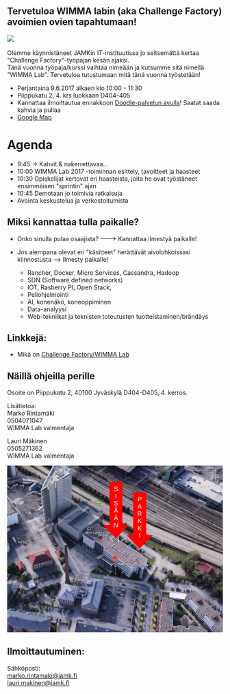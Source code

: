 ## Tervetuloa WIMMA labin (aka Challenge Factory) avoimien ovien tapahtumaan!

![](https://openclipart.org/image/300px/svg_to_png/278749/Vault.png&disposition=attachment)

Olemme käynnistäneet JAMKin IT-instituutissa jo seitsemättä kertaa "Challenge Factory"-työpajan kesän ajaksi.  
Tänä vuonna työpaja/kurssi vaihtaa nimeään ja kutsumme sitä nimellä "WIMMA Lab". Tervetuloa tutustumaan mitä tänä vuonna työstetään!

* Perjantaina 9.6.2017 alkaen klo 10:00 - 11:30
* Piippukatu 2, 4. krs luokkaan D404-405
* Kannattaa ilmoittautua ennakkoon [Doodle-palvelun avulla](https://doodle.com/poll/rc8r9cvyr2dv4rzt)! Saatat saada kahvia ja pullaa
* [Google Map](https://www.google.fi/maps/place/Jyv%C3%A4skyl%C3%A4n+Ammattikorkeakoulu+Oy/@62.2416303,25.7598717,18.75z/data=!4m5!3m4!1s0x0000000000000000:0x75aa55a81cd7c009!8m2!3d62.2416224!4d25.7597309?hl=en)

# Agenda

* 9:45 -> Kahvit & nakerrettavaa...
* 10:00 WIMMA Lab 2017 -toiminnan esittely, tavoitteet ja haasteet
* 10:30 Opiskelijat kertovat eri haasteista, joita he ovat työstäneet ensimmäisen "sprintin" ajan
* 10:45 Demotaan jo toimivia ratkaisuja
* Avointa keskustelua ja verkostoitumista

## Miksi kannattaa tulla paikalle?

* Onko sinulla pulaa osaajista? ---> Kannattaa ilmestyä paikalle!
* Jos alempana olevat eri "käsitteet" herättävät aivolohkoissasi kiinnostusta --> Ilmesty paikalle!


    * Rancher, Docker, Micro Services, Cassandra, Hadoop
    * SDN (Software defined networks)
    * IOT, Rasberry PI, Open Stack,
    * Peliohjelmointi
    * AI, konenäkö, koneoppiminen
    * Data-analyysi
	* Web-tekniikat ja teknisten toteutusten tuotteistaminen/brändäys

## Linkkejä:

* Mikä on [Challenge Factory/WIMMA Lab](http://WIMMALAB.github.io)

## Näillä ohjeilla perille

Osoite on Piippukatu 2, 40100 Jyväskylä
D404-D405, 4. kerros.

Lisätietoa:  
Marko Rintamäki  
0504071047  
WIMMA Lab valmentaja  

Lauri Mäkinen  
0505271362  
WIMMA Lab valmentaja  

![Parkkiohjeet](img/piippukatu_ohjeet.png)


## Ilmoittautuminen:

Sähköposti:  
marko.rintamaki@jamk.fi  
lauri.makinen@jamk.fi
